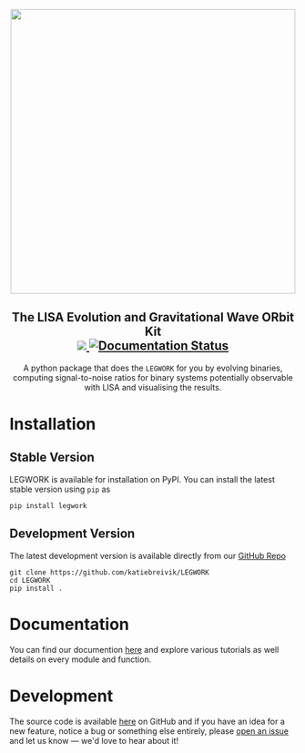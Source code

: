 <p align="center">
    <img width="500", src="https://raw.githubusercontent.com/katiebreivik/LEGWORK/main/docs/images/legwork.png">
</p>

<h2 align="center">
    The <b>L</b>ISA <b>E</b>volution and <b>G</b>ravitational <b>W</b>ave <b>OR</b>bit <b>K</b>it
    <br>
    <a href="https://codecov.io/gh/katiebreivik/LEGWORK">
      <img src="https://codecov.io/gh/katiebreivik/LEGWORK/branch/main/graph/badge.svg?token=FUG4RFYCWX)">
    </a>
    <a href='https://legwork.readthedocs.io/en/latest/?badge=latest'>
    <img src='https://readthedocs.org/projects/legwork/badge/?version=latest' alt='Documentation Status' />
    </a>
</h2>

<p align="center">
    A python package that does the <code>LEGWORK</code> for you by evolving binaries,
    computing signal-to-noise ratios for binary systems potentially observable with LISA
    and visualising the results.
</p>

# Installation
## Stable Version
LEGWORK is available for installation on PyPI.
You can install the latest stable version using ``pip`` as

    pip install legwork


## Development Version
The latest development version is available directly from our
[GitHub Repo](https://github.com/katiebreivik/LEGWORK)

    git clone https://github.com/katiebreivik/LEGWORK
    cd LEGWORK
    pip install .

# Documentation
You can find our documention [here](https://legwork.readthedocs.io/en/latest/)
and explore various tutorials as well details on every module and function.

# Development
The source code is available [here](https://github.com/katiebreivik/LEGWORK)
on GitHub and if you have an idea for a new feature, notice a bug or something else entirely,
please [open an issue](https://github.com/katiebreivik/LEGWORK/issues/new) and let us know — we'd love to hear about it!

